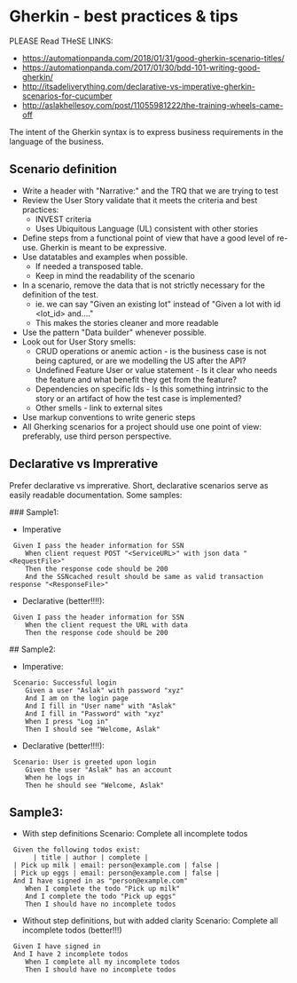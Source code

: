  
# Gherkin - best practices & tips

PLEASE Read THeSE LINKS:

* https://automationpanda.com/2018/01/31/good-gherkin-scenario-titles/
* https://automationpanda.com/2017/01/30/bdd-101-writing-good-gherkin/
* http://itsadeliverything.com/declarative-vs-imperative-gherkin-scenarios-for-cucumber
* http://aslakhellesoy.com/post/11055981222/the-training-wheels-came-off

The intent of the Gherkin syntax is to express business requirements in the language of the business.

## Scenario definition
* Write a header with "Narrative:" and the TRQ that we are trying to test
* Review the User Story validate that it meets the criteria and best practices:
  * INVEST criteria
  * Uses Ubiquitous Language (UL) consistent with other stories
* Define steps from a functional point of view that have a good level of re-use. Gherkin is meant to be expressive.
* Use datatables and examples when possible. 
  * If needed a transposed table. 
  * Keep in mind the readability of the scenario
* In a scenario, remove the data that is not strictly necessary for the definition of the test.
  * ie. we can say "Given an existing lot" instead of "Given a lot with id <lot_id> and...." 
  * This makes the stories cleaner and more readable
* Use the pattern "Data builder" whenever possible.
* Look out for User Story smells:
  * CRUD operations or anemic action - is the business case is not being captured, or are we modelling the US after the API?
  * Undefined Feature User or value statement - Is it clear who needs the feature and what benefit they get from the feature?
  * Dependencies on specific Ids - Is this something intrinsic to the story or an artifact of how the test case is implemented?
  * Other smells - link to external sites
* Use markup conventions to write generic steps
* All Gherking scenarios for a project should use one point of view: preferably, use third person perspective.

## Declarative vs Imprerative
Prefer declarative vs imprerative. Short, declarative scenarios serve as easily readable documentation. Some samples:

### Sample1:

* Imperative

```gherkin
 Given I pass the header information for SSN
    When client request POST "<ServiceURL>" with json data "<RequestFile>"
    Then the response code should be 200
    And the SSNcached result should be same as valid transaction response "<ResponseFile>"
```

* Declarative (better!!!!):

```gherkin
 Given I pass the header information for SSN
    When the client request the URL with data
    Then the response code should be 200
```

## Sample2:
* Imperative:

```gherkin
 Scenario: Successful login
    Given a user "Aslak" with password "xyz"
    And I am on the login page
    And I fill in "User name" with "Aslak"
    And I fill in "Password" with "xyz"
    When I press "Log in"
    Then I should see "Welcome, Aslak"
```

* Declarative (better!!!!):

```gherkin
 Scenario: User is greeted upon login
    Given the user "Aslak" has an account
    When he logs in
    Then he should see "Welcome, Aslak"
```

## Sample3:

* With step definitions Scenario: Complete all incomplete todos

```gherkin
 Given the following todos exist:
      | title | author | complete |
 | Pick up milk | email: person@example.com | false |
 | Pick up eggs | email: person@example.com | false |
 And I have signed in as "person@example.com"
    When I complete the todo "Pick up milk"
    And I complete the todo "Pick up eggs"
    Then I should have no incomplete todos
```

* Without step definitions, but with added clarity Scenario: Complete all incomplete todos (better!!!)

```gherkin
 Given I have signed in 
 And I have 2 incomplete todos
    When I complete all my incomplete todos
    Then I should have no incomplete todos
```